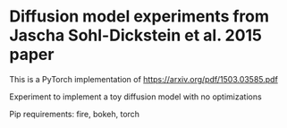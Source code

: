 # Diffusion model experiments from Jascha Sohl-Dickstein et al. 2015 paper

This is a PyTorch implementation of https://arxiv.org/pdf/1503.03585.pdf

Experiment to implement a toy diffusion model with no optimizations

Pip requirements:  fire, bokeh, torch




